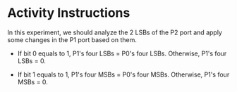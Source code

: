 # Activity Instructions

In this experiment, we should analyze the 2 LSBs of the P2 port and apply some changes in the P1 port based on them.

- If bit 0 equals to 1, P1's four LSBs = P0's four LSBs. Otherwise, P1's four LSBs = 0.

- If bit 1 equals to 1, P1's four MSBs = P0's four MSBs.
Otherwise, P1's four MSBs = 0.